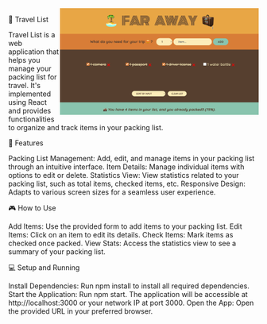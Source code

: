<img align="right" alt="Coding" width="400" src="PackingList.jpg">

🎒 Travel List

Travel List is a web application that helps you manage your packing list for travel. It's implemented using React and provides functionalities to organize and track items in your packing list.

🚀 Features

Packing List Management: Add, edit, and manage items in your packing list through an intuitive interface.
Item Details: Manage individual items with options to edit or delete.
Statistics View: View statistics related to your packing list, such as total items, checked items, etc.
Responsive Design: Adapts to various screen sizes for a seamless user experience.

🎮 How to Use

Add Items: Use the provided form to add items to your packing list.
Edit Items: Click on an item to edit its details.
Check Items: Mark items as checked once packed.
View Stats: Access the statistics view to see a summary of your packing list.

💻 Setup and Running

Install Dependencies: Run npm install to install all required dependencies.
Start the Application: Run npm start. The application will be accessible at http://localhost:3000 or your network IP at port 3000.
Open the App: Open the provided URL in your preferred browser.







